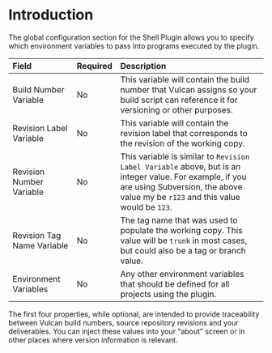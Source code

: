 # Introduction #

The global configuration section for the Shell Plugin allows you to specify which environment variables to pass into programs executed by the plugin.

| **Field** | **Required** | **Description** |
|:----------|:-------------|:----------------|
| Build Number Variable | No           | This variable will contain the build number that Vulcan assigns so your build script can reference it for versioning or other purposes. |
| Revision Label Variable | No           | This variable will contain the revision label that corresponds to the revision of the working copy. |
| Revision Number Variable | No           | This variable is similar to `Revision Label Variable` above, but is an integer value.  For example, if you are using Subversion, the above value my be `r123` and this value would be `123`. |
| Revision Tag Name Variable | No           | The tag name that was used to populate the working copy.  This value will be `trunk` in most cases, but could also be a tag or branch value. |
| Environment Variables | No           | Any other environment variables that should be defined for all projects using the plugin. |

The first four properties, while optional, are intended to provide traceability between Vulcan build numbers, source repository	revisions and your deliverables.  You can inject these values into your "about" screen or in other places where version information is relevant.